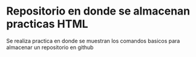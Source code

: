 # Repositorio en donde se almacenan practicas HTML




Se realiza practica en donde se muestran los comandos basicos para almacenar un repositorio en github